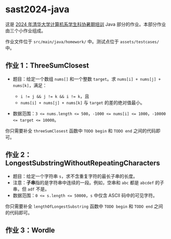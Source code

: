 # sast2024-java

这是 [2024 年清华大学计算机系学生科协暑期培训](https://summer24.net9.org/) Java 部分的作业。本部分作业由三个小作业组成。

作业文件位于 `src/main/java/homework/` 中。测试点位于 `assets/testcases/` 中。

## 作业 1：ThreeSumClosest

- 题目：给定一个数组 `nums[]` 和一个整数 `target`。求 `nums[i] + nums[j] + nums[k]`，满足：

  - `i != j && j != k && i != k`，且
  - `nums[i] + nums[j] + nums[k]` 与 `target` 的差的绝对值最小。

- 数据范围：`3 <= nums.length <= 500`，`-1000 <= nums[i] <= 1000`，`-10000 <= target <= 10000`。

你只需要补全 `threeSumClosest` 函数中 `TODO begin` 和 `TODO end` 之间的代码即可。

## 作业 2：LongestSubstringWithoutRepeatingCharacters

- 题目：给定一个字符串 `s`，求不含重复字符的最长子串的长度。
- 注意：**子串**指的是字符串中连续的一段。例如，空串和 `abc` 都是 `abcdef` 的子串，但 `adf` 不是。
- 数据范围：`0 <= s.length <= 50000`，`s` 中仅含 ASCII 码中的可见字符。

你只需要补全 `lengthOfLongestSubstring` 函数中 `TODO begin` 和 `TODO end` 之间的代码即可。

## 作业 3：Wordle

